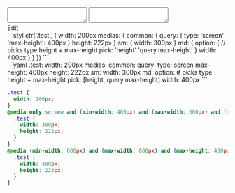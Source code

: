 <div data-size="490" class="code-cont" data-example="pick">
    <div class="code">
        <div class="code-wrap">
            <textarea id="stylus"></textarea>
            <textarea id="css"></textarea>
            <div class="edit-code">
                <span>Edit</span>
            </div>
        </div>
    </div>
</div>


<div data-size="490" data-examples="stylus"></div>
```styl
ctr('.test', {
  width: 200px
  medias: {
    common: {
      query: {
        type: 'screen'
        'max-height': 400px
      }
      height: 222px
    }
    sm: {
      width: 300px
    }
    md: {
      option: {
        // picks type height + max-height
        pick: 'height' 'query.max-height'
      }
      width: 400px
    }
  }
})
```

<div data-size="490" data-examples="yaml"></div>
```yaml
.test:
  width: 200px
  medias:
    common:
      query:
        type: screen
        max-height: 400px
      height: 222px
    sm:
      width: 300px
    md:
      option:
        # picks type height + max-height
        pick: [height, query.max-height]
      width: 400px
```

```css
.test {
  width: 200px;
}
@media only screen and (min-width: 400px) and (max-width: 600px) and (max-height: 400px) {
  .test {
    width: 300px;
    height: 222px;
  }
}
@media (min-width: 600px) and (max-width: 800px) and (max-height: 400px) {
  .test {
    width: 400px;
    height: 222px;
  }
}
```
<div class="cf"></div>
